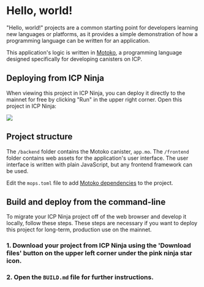# Hello, world!

"Hello, world!" projects are a common starting point for developers learning new languages or platforms, as it provides a simple demonstration of how a programming language can be written for an application.

This application's logic is written in [Motoko](https://internetcomputer.org/docs/motoko/main/getting-started/motoko-introduction), a programming language designed specifically for developing canisters on ICP.

## Deploying from ICP Ninja

When viewing this project in ICP Ninja, you can deploy it directly to the mainnet for free by clicking "Run" in the upper right corner. Open this project in ICP Ninja:

[![](https://icp.ninja/assets/open.svg)](https://icp.ninja/i?g=https://github.com/Wann-Commit/tebak---negara-v2)

## Project structure

The `/backend` folder contains the Motoko canister, `app.mo`. The `/frontend` folder contains web assets for the application's user interface. The user interface is written with plain JavaScript, but any frontend framework can be used.

Edit the `mops.toml` file to add [Motoko dependencies](https://mops.one/) to the project.

## Build and deploy from the command-line

To migrate your ICP Ninja project off of the web browser and develop it locally, follow these steps. These steps are necessary if you want to deploy this project for long-term, production use on the mainnet.

### 1. Download your project from ICP Ninja using the 'Download files' button on the upper left corner under the pink ninja star icon.

### 2. Open the `BUILD.md` file for further instructions.
